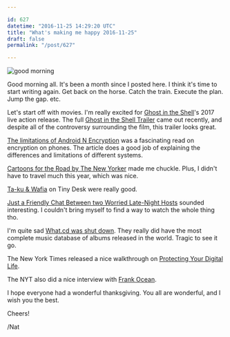 ```yaml
---

id: 627
datetime: "2016-11-25 14:29:20 UTC"
title: "What's making me happy 2016-11-25"
draft: false
permalink: "/post/627"

---
```


![good morning](https://i.giphy.com/rkltXMJ0rMbXq.gif)

Good morning all. It's been a month since I posted here. I think it's time to start writing again. Get back on the horse. Catch the train. Execute the plan. Jump the gap. etc.

Let's start off with movies. I'm really excited for [Ghost in the Shell](https://en.wikipedia.org/wiki/Ghost_in_the_Shell_(2017_film))'s 2017 live action release. The full [Ghost in the Shell Trailer](https://youtu.be/G4VmJcZR0Yg) came out recently, and despite all of the controversy surrounding the film, this trailer looks great.

[The limitations of Android N Encryption](https://blog.cryptographyengineering.com/2016/11/24/android-n-encryption/) was a fascinating read on encryption on phones. The article does a good job of explaining the differences and limitations of different systems.

[Cartoons for the Road by The New Yorker](http://www.newyorker.com/culture/culture-desk/cartoons-for-the-road-a-travel-slide-show?mbid=social_twitter) made me chuckle. Plus, I didn't have to travel much this year, which was nice.

[Ta-ku & Wafia](http://www.npr.org/2016/11/03/500506482/ta-ku-wafia-tiny-desk-concert) on Tiny Desk were really good.

[Just a Friendly Chat Between two Worried Late-Night Hosts](http://nyti.ms/2fcDKyu) sounded interesting. I couldn't bring myself to find a way to watch the whole thing tho.

I'm quite sad [What.cd was shut down](http://www.theverge.com/2016/11/17/13669832/what-cd-music-torrent-website-shut-down). They really did have the most complete music database of albums released in the world. Tragic to see it go.

The New York Times released a nice walkthrough on [Protecting Your Digital Life](http://www.nytimes.com/2016/11/17/technology/personaltech/encryption-privacy.html?_r=1).

The NYT also did a nice interview with [Frank Ocean](http://nyti.ms/2eDHzBg).

I hope everyone had a wonderful thanksgiving. You all are wonderful, and I wish you the best.

Cheers!

/Nat


